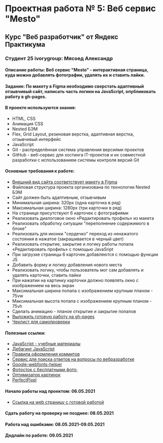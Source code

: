 # Проектная работа № 5: Веб сервис "Mesto"

## Курс "Веб разработчик" от Яндекс Практикума

### Студент 25 ivorygroup: Мясоед Александр

#### Описание работы: Веб сервис "Mesto" - интерактивная страница, куда можно добавлять фотографии, удалять их и ставить лайки.

#### Задание: По макету в Figma необходимо сверстать адаптивный отзывчивый сайт, написать часть логики на JavaScript, опубликовать работу в gh-pages.

#### В проекте используются знания:
* HTML, CSS
* Анимация CSS
* Nested БЭМ
* Flex, Grid Layout, резиновая верстка, адаптивная верстка, отзывчивый интерфейс
* JavaScript
* Git - распределённая система управления версиями проектов
* GitHub - веб-сервис для хостинга IT-проектов и их совместной разработки с использованием системы контроля версий Git

#### Основные требования к работе:
* [Внешний вид сайта соответствует макету в Figma](https://www.figma.com/file/bjyvbKKJN2naO0ucURl2Z0/JavaScript.-Sprint-5?node-id=14975%3A51)
* Файловая структура проекта организована по технологии Nested БЭМ
* Сайт должен быть адаптивным, отзывчивым
* Минимальная ширина: 320px (одна карточка в ряд)
* Максимальная ширина: 1280px (три карточки в ряд)
* На странице присутствуют 6 карточек с фотографиями
* Реализовать диалоговое окно  «Редактировать профиль» из макета
* Реализовать обработку ситуации "переполнение содержимого в блоке"
* Реализовать для иконки "сердечко" переход из ненажатого состояния в нажатое (закрашивается в черный цвет)
* Реализовать открытие, закрытие и логику работы попапа «Редактировать профиль» с помощью JavaSript
* При загрузке страницы 6 карточек добавляются с помощью функции JS
* Добавить форму и логику добавления нового места
* Реализовать логику, чтобы пользователь мог сам добавлять и удалять карточки, ставить лайки
* При нажатии на картинку карточки должно появлять окно с изображением на весь экран
* Максимальная ширина попапа с изображением крупным планом - 75vw
* Максимальная высота попапа с изображением крупным планом - 75vh
* Сделать анимацию - планое открытие и закрытие попапов
* [Выложить готовую работу на gh-pages](https://praktikum.yandex.ru/trainer/web/lesson/f83d22ce-8bfe-4017-8e0f-dbf52ab92a50)
* [Чеклист для самопроверки](https://code.s3.yandex.net/web-developer/checklists/new-program/checklist-5/index.html)

#### Полезные ссылки:
* [JavaScript - учебные материалы](https://developer.mozilla.org/ru/docs/Web/JavaScript)
* [Дебагинг JavaScript](https://developer.mozilla.org/ru/docs/Web/JavaScript/Reference/Global_Objects/Error)
* [Правила оформления коммитов](https://praktikum.yandex.ru/learn/web/courses/35d951a1-b62c-4a96-96ac-a8118657fad0/sprints/3753/topics/69f49b9d-7d5c-41f4-8938-e81fee61e549/lessons/4fcc091e-e8f2-4a6e-8cad-de34038b438b/)
* [Сервис для поиска ответов на вопросы по вебразработке](https://stackoverflow.com/)
* [Google-webfonts-helper](https://google-webfonts-helper.herokuapp.com/fonts)
* [Фотосток с бесплатными фото;](https://unsplash.com/)
* [Оптимизатор картинок](https://tinypng.com/)
* [PerfectPixel](https://www.welldonecode.com/perfectpixel/)

#### Начало работы над проектом: 06.05.2021
* [Ссылка на web страницу с готовой работой](https://myasoedas.ru/portfolio/mesto/)
#### Сдать работу на проверку не позднее: 08.05.2021
#### Работа над ошибками: 08.05.2021-09.05.2021
#### Дедлайн по работе: 09.05.2021
